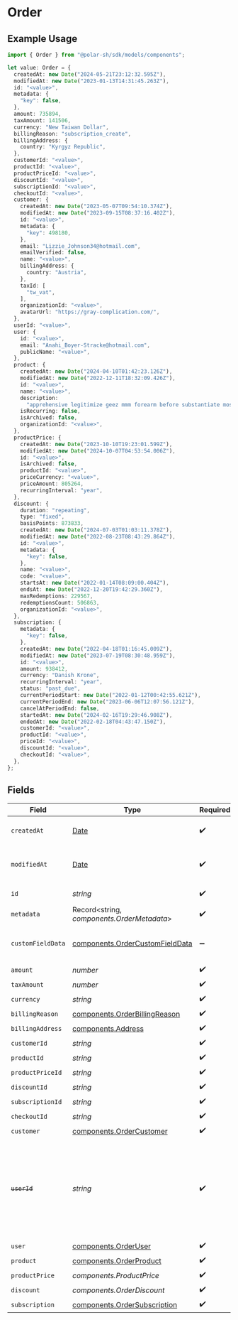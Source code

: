# Order

## Example Usage

```typescript
import { Order } from "@polar-sh/sdk/models/components";

let value: Order = {
  createdAt: new Date("2024-05-21T23:12:32.595Z"),
  modifiedAt: new Date("2023-01-13T14:31:45.263Z"),
  id: "<value>",
  metadata: {
    "key": false,
  },
  amount: 735894,
  taxAmount: 141506,
  currency: "New Taiwan Dollar",
  billingReason: "subscription_create",
  billingAddress: {
    country: "Kyrgyz Republic",
  },
  customerId: "<value>",
  productId: "<value>",
  productPriceId: "<value>",
  discountId: "<value>",
  subscriptionId: "<value>",
  checkoutId: "<value>",
  customer: {
    createdAt: new Date("2023-05-07T09:54:10.374Z"),
    modifiedAt: new Date("2023-09-15T08:37:16.402Z"),
    id: "<value>",
    metadata: {
      "key": 498180,
    },
    email: "Lizzie_Johnson34@hotmail.com",
    emailVerified: false,
    name: "<value>",
    billingAddress: {
      country: "Austria",
    },
    taxId: [
      "tw_vat",
    ],
    organizationId: "<value>",
    avatarUrl: "https://gray-complication.com/",
  },
  userId: "<value>",
  user: {
    id: "<value>",
    email: "Anahi_Boyer-Stracke@hotmail.com",
    publicName: "<value>",
  },
  product: {
    createdAt: new Date("2024-04-10T01:42:23.126Z"),
    modifiedAt: new Date("2022-12-11T18:32:09.426Z"),
    id: "<value>",
    name: "<value>",
    description:
      "apprehensive legitimize geez mmm forearm before substantiate mosh",
    isRecurring: false,
    isArchived: false,
    organizationId: "<value>",
  },
  productPrice: {
    createdAt: new Date("2023-10-10T19:23:01.599Z"),
    modifiedAt: new Date("2024-10-07T04:53:54.006Z"),
    id: "<value>",
    isArchived: false,
    productId: "<value>",
    priceCurrency: "<value>",
    priceAmount: 805264,
    recurringInterval: "year",
  },
  discount: {
    duration: "repeating",
    type: "fixed",
    basisPoints: 873833,
    createdAt: new Date("2024-07-03T01:03:11.378Z"),
    modifiedAt: new Date("2022-08-23T08:43:29.864Z"),
    id: "<value>",
    metadata: {
      "key": false,
    },
    name: "<value>",
    code: "<value>",
    startsAt: new Date("2022-01-14T08:09:00.404Z"),
    endsAt: new Date("2022-12-20T19:42:29.360Z"),
    maxRedemptions: 229567,
    redemptionsCount: 506863,
    organizationId: "<value>",
  },
  subscription: {
    metadata: {
      "key": false,
    },
    createdAt: new Date("2022-04-18T01:16:45.009Z"),
    modifiedAt: new Date("2023-07-19T08:30:48.959Z"),
    id: "<value>",
    amount: 938412,
    currency: "Danish Krone",
    recurringInterval: "year",
    status: "past_due",
    currentPeriodStart: new Date("2022-01-12T00:42:55.621Z"),
    currentPeriodEnd: new Date("2023-06-06T12:07:56.121Z"),
    cancelAtPeriodEnd: false,
    startedAt: new Date("2024-02-16T19:29:46.908Z"),
    endedAt: new Date("2022-02-18T04:43:47.150Z"),
    customerId: "<value>",
    productId: "<value>",
    priceId: "<value>",
    discountId: "<value>",
    checkoutId: "<value>",
  },
};
```

## Fields

| Field                                                                                                                   | Type                                                                                                                    | Required                                                                                                                | Description                                                                                                             |
| ----------------------------------------------------------------------------------------------------------------------- | ----------------------------------------------------------------------------------------------------------------------- | ----------------------------------------------------------------------------------------------------------------------- | ----------------------------------------------------------------------------------------------------------------------- |
| `createdAt`                                                                                                             | [Date](https://developer.mozilla.org/en-US/docs/Web/JavaScript/Reference/Global_Objects/Date)                           | :heavy_check_mark:                                                                                                      | Creation timestamp of the object.                                                                                       |
| `modifiedAt`                                                                                                            | [Date](https://developer.mozilla.org/en-US/docs/Web/JavaScript/Reference/Global_Objects/Date)                           | :heavy_check_mark:                                                                                                      | Last modification timestamp of the object.                                                                              |
| `id`                                                                                                                    | *string*                                                                                                                | :heavy_check_mark:                                                                                                      | The ID of the object.                                                                                                   |
| `metadata`                                                                                                              | Record<string, *components.OrderMetadata*>                                                                              | :heavy_check_mark:                                                                                                      | N/A                                                                                                                     |
| `customFieldData`                                                                                                       | [components.OrderCustomFieldData](../../models/components/ordercustomfielddata.md)                                      | :heavy_minus_sign:                                                                                                      | Key-value object storing custom field values.                                                                           |
| `amount`                                                                                                                | *number*                                                                                                                | :heavy_check_mark:                                                                                                      | N/A                                                                                                                     |
| `taxAmount`                                                                                                             | *number*                                                                                                                | :heavy_check_mark:                                                                                                      | N/A                                                                                                                     |
| `currency`                                                                                                              | *string*                                                                                                                | :heavy_check_mark:                                                                                                      | N/A                                                                                                                     |
| `billingReason`                                                                                                         | [components.OrderBillingReason](../../models/components/orderbillingreason.md)                                          | :heavy_check_mark:                                                                                                      | N/A                                                                                                                     |
| `billingAddress`                                                                                                        | [components.Address](../../models/components/address.md)                                                                | :heavy_check_mark:                                                                                                      | N/A                                                                                                                     |
| `customerId`                                                                                                            | *string*                                                                                                                | :heavy_check_mark:                                                                                                      | N/A                                                                                                                     |
| `productId`                                                                                                             | *string*                                                                                                                | :heavy_check_mark:                                                                                                      | N/A                                                                                                                     |
| `productPriceId`                                                                                                        | *string*                                                                                                                | :heavy_check_mark:                                                                                                      | N/A                                                                                                                     |
| `discountId`                                                                                                            | *string*                                                                                                                | :heavy_check_mark:                                                                                                      | N/A                                                                                                                     |
| `subscriptionId`                                                                                                        | *string*                                                                                                                | :heavy_check_mark:                                                                                                      | N/A                                                                                                                     |
| `checkoutId`                                                                                                            | *string*                                                                                                                | :heavy_check_mark:                                                                                                      | N/A                                                                                                                     |
| `customer`                                                                                                              | [components.OrderCustomer](../../models/components/ordercustomer.md)                                                    | :heavy_check_mark:                                                                                                      | N/A                                                                                                                     |
| ~~`userId`~~                                                                                                            | *string*                                                                                                                | :heavy_check_mark:                                                                                                      | : warning: ** DEPRECATED **: This will be removed in a future release, please migrate away from it as soon as possible. |
| `user`                                                                                                                  | [components.OrderUser](../../models/components/orderuser.md)                                                            | :heavy_check_mark:                                                                                                      | N/A                                                                                                                     |
| `product`                                                                                                               | [components.OrderProduct](../../models/components/orderproduct.md)                                                      | :heavy_check_mark:                                                                                                      | N/A                                                                                                                     |
| `productPrice`                                                                                                          | *components.ProductPrice*                                                                                               | :heavy_check_mark:                                                                                                      | N/A                                                                                                                     |
| `discount`                                                                                                              | *components.OrderDiscount*                                                                                              | :heavy_check_mark:                                                                                                      | N/A                                                                                                                     |
| `subscription`                                                                                                          | [components.OrderSubscription](../../models/components/ordersubscription.md)                                            | :heavy_check_mark:                                                                                                      | N/A                                                                                                                     |